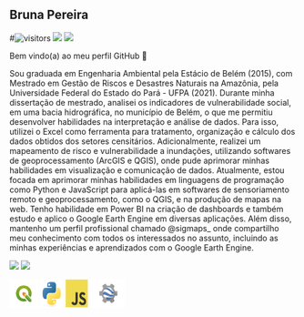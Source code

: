 <h2>Bruna Pereira</h2>



<!--Rede sociais-->
#![visitors](https://visitor-badge.laobi.icu/badge?page_id=Brularissap.earthengine-js)
<a href ="https://www.instagram.com/sigmaps_/"><img src="https://img.shields.io/badge/My-Instagram-red"></a>
<a href ="https://www.linkedin.com/in/bruna-pereira-989395ab/"><img src="https://img.shields.io/badge/My-Linkedin-blue"></a>


Bem vindo(a) ao meu perfil GitHub 👋
 
<!-- Quem sou eu?-->
Sou graduada em Engenharia Ambiental pela Estácio de Belém (2015), com Mestrado em Gestão de Riscos e Desastres Naturais na Amazônia, pela Universidade Federal do Estado do Pará - UFPA (2021). Durante minha dissertação de mestrado, analisei os indicadores de vulnerabilidade social, em uma bacia hidrográfica, no município de Belém, o que me permitiu desenvolver habilidades na interpretação e análise de dados. Para isso, utilizei o Excel como ferramenta para tratamento, organização e cálculo dos dados obtidos dos setores censitários. Adicionalmente, realizei um mapeamento de risco e vulnerabilidade a inundações, utilizando softwares de geoprocessamento (ArcGIS e QGIS), onde pude aprimorar minhas habilidades em visualização e comunicação de dados. Atualmente, estou focada em aprimorar minhas habilidades em linguagens de programação como Python e JavaScript para aplicá-las em softwares de sensoriamento remoto e geoprocessamento, como o QGIS, e na produção de mapas na web. Tenho habilidade em Power BI na criação de dashboards e também estudo e aplico o Google Earth Engine em diversas aplicações. Além disso, mantenho um perfil profissional chamado @sigmaps_ onde compartilho meu conhecimento com todos os interessados no assunto, incluindo as minhas experiências e aprendizados com o Google Earth Engine.


<!-- GitHub Stats-->
<div>
<img height="180em" src="https://github-readme-stats.vercel.app/api?username=Brularissap&show_icons=true&theme=default" />
<img height="180em" src="https://github-readme-stats.vercel.app/api/top-langs/?username=Brularissap&layout=compac&tlangs_count=16&theme=default"/>
 
</div>

<!-- Abaixo estão os icones para python, js, qgis e gee -->

<img src="https://raw.githubusercontent.com/Brularissap/Brularissap/main/qgis-icon.png"
     width="50" 
     height="50" />
<img src="https://raw.githubusercontent.com/Brularissap/Brularissap/main/python-original.svg"
     width="40" 
     height="50" />
<img src="https://raw.githubusercontent.com/Brularissap/Brularissap/main/javascript-original.svg"
     width="40" 
     height="50" />  <img src="https://raw.githubusercontent.com/Brularissap/Brularissap/main/google_earth_engine_logo.png" 
     width="60" 
     height="50" />



